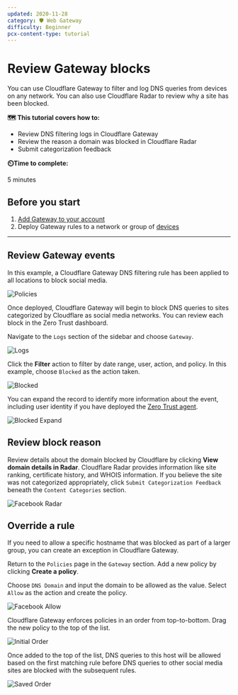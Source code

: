 ```yaml
---
updated: 2020-11-28
category: 🛡️ Web Gateway
difficulty: Beginner
pcx-content-type: tutorial
---
```


# Review Gateway blocks

You can use Cloudflare Gateway to filter and log DNS queries from devices on any network. You can also use Cloudflare Radar to review why a site has been blocked.

**🗺️ This tutorial covers how to:**

*   Review DNS filtering logs in Cloudflare Gateway
*   Review the reason a domain was blocked in Cloudflare Radar
*   Submit categorization feedback

**⏲️Time to complete:**

5 minutes

## Before you start

1.  [Add Gateway to your account](/setup)
2.  Deploy Gateway rules to a network or group of [devices](/policies/filtering/dns-policies)

***

## Review Gateway events

In this example, a Cloudflare Gateway DNS filtering rule has been applied to all locations to block social media.

![Policies](../static/secure-web-gateway/review-gateway-block/block-social.png)

Once deployed, Cloudflare Gateway will begin to block DNS queries to sites categorized by Cloudflare as social media networks. You can review each block in the Zero Trust dashboard.

Navigate to the `Logs` section of the sidebar and choose `Gateway`.

![Logs](../static/secure-web-gateway/review-gateway-block/logs-page.png)

Click the **Filter** action to filter by date range, user, action, and policy. In this example, choose `Blocked` as the action taken.

![Blocked](../static/secure-web-gateway/review-gateway-block/blocked.png)

You can expand the record to identify more information about the event, including user identity if you have deployed the [Zero Trust agent](/connections/connect-devices).

![Blocked Expand](../static/secure-web-gateway/review-gateway-block/blocked-expand.png)

## Review block reason

Review details about the domain blocked by Cloudflare by clicking **View domain details in Radar**. Cloudflare Radar provides information like site ranking, certificate history, and WHOIS information. If you believe the site was not categorized appropriately, click `Submit Categorization Feedback` beneath the `Content Categories` section.

![Facebook Radar](../static/secure-web-gateway/review-gateway-block/facebook-radar.png)

## Override a rule

If you need to allow a specific hostname that was blocked as part of a larger group, you can create an exception in Cloudflare Gateway.

Return to the `Policies` page in the `Gateway` section. Add a new policy by clicking **Create a policy**.

Choose `DNS Domain` and input the domain to be allowed as the value.  Select `Allow` as the action and create the policy.

![Facebook Allow](../static/secure-web-gateway/review-gateway-block/allow-rule.png)

Cloudflare Gateway enforces policies in an order from top-to-bottom. Drag the new policy to the top of the list.

![Initial Order](../static/secure-web-gateway/review-gateway-block/before-order.png)

Once added to the top of the list, DNS queries to this host will be allowed based on the first matching rule before DNS queries to other social media sites are blocked with the subsequent rules.

![Saved Order](../static/secure-web-gateway/review-gateway-block/after-order.png)
